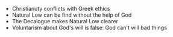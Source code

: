 - Christianuty conflicts with Greek ethics
- Natural Low can be find without the help of God
- The Decalogue makes Natural Low clearer
- Voluntarism about God's will is false: God can't will bad things